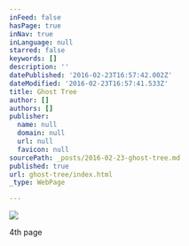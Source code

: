 ```yaml
---
inFeed: false
hasPage: true
inNav: true
inLanguage: null
starred: false
keywords: []
description: ''
datePublished: '2016-02-23T16:57:42.002Z'
dateModified: '2016-02-23T16:57:41.533Z'
title: Ghost Tree
author: []
authors: []
publisher:
  name: null
  domain: null
  url: null
  favicon: null
sourcePath: _posts/2016-02-23-ghost-tree.md
published: true
url: ghost-tree/index.html
_type: WebPage

---
```

![](https://the-grid-user-content.s3-us-west-2.amazonaws.com/25d7f05f-109b-481a-95b9-872550992b92.jpg)

4th page